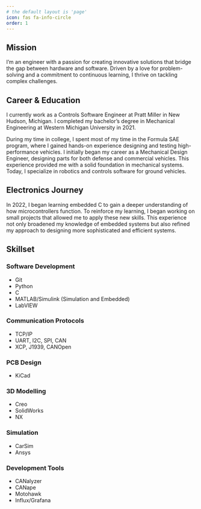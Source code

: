 ```yaml
---
# the default layout is 'page'
icon: fas fa-info-circle
order: 1
---
```


## **Mission**

I’m an engineer with a passion for creating innovative solutions that bridge the gap between hardware and software. Driven by a love for problem-solving and a commitment to continuous learning, I thrive on tackling complex challenges.

## **Career & Education**

I currently work as a Controls Software Engineer at Pratt Miller in New Hudson, Michigan. I completed my bachelor’s degree in Mechanical Engineering at Western Michigan University in 2021.

During my time in college, I spent most of my time in the Formula SAE program, where I gained hands-on experience designing and testing high-performance vehicles. I initially began my career as a Mechanical Design Engineer, designing parts for both defense and commercial vehicles. This experience provided me with a solid foundation in mechanical systems. Today, I specialize in robotics and controls software for ground vehicles.

## **Electronics Journey**

In 2022, I began learning embedded C to gain a deeper understanding of how microcontrollers function. To reinforce my learning, I began working on small projects that allowed me to apply these new skills. This experience not only broadened my knowledge of embedded systems but also refined my approach to designing more sophisticated and efficient systems.

## **Skillset**

### Software Development
- Git
- Python
- C
- MATLAB/Simulink (Simulation and Embedded)
- LabVIEW

### Communication Protocols
- TCP/IP
- UART, I2C, SPI, CAN
- XCP, J1939, CANOpen

### PCB Design
- KiCad

### 3D Modelling
- Creo
- SolidWorks
- NX

### Simulation
- CarSim
- Ansys

### Development Tools
- CANalyzer
- CANape
- Motohawk
- Influx/Grafana
